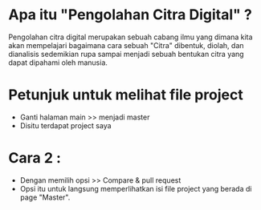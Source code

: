 # Apa itu "Pengolahan Citra Digital" ?
Pengolahan citra digital merupakan sebuah cabang ilmu yang dimana kita akan mempelajari bagaimana cara sebuah "Citra" dibentuk, diolah, dan dianalisis
sedemikian rupa sampai menjadi sebuah bentukan citra yang dapat dipahami oleh manusia.

# Petunjuk untuk melihat file project
- Ganti halaman main >> menjadi master
- Disitu terdapat project saya

# Cara 2 :
- Dengan memilih opsi >> Compare & pull request
- Opsi itu untuk langsung memperlihatkan isi file project yang berada di page "Master".
